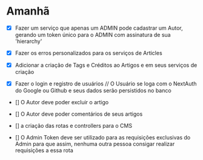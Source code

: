 # Amanhã

- [x] Fazer um serviço que apenas um ADMIN pode cadastrar um Autor, 
gerando um token único para o ADMIN com assinatura de sua 'hierarchy'

- [x] Fazer os erros personalizados para os serviços de Articles

- [x] Adicionar a criação de Tags e Créditos ao Artigos e em seus serviços de criação

- [X] Fazer o login e registro de usuários
// O Usuário se loga com o NextAuth do Google ou Github e seus dados serão persistidos no banco

- [] O Autor deve poder excluir o artigo
- [] O Autor deve poder comentários de seus  artigos
- [] a criação das rotas e controllers para o CMS

- [] O Admin Token deve ser utilizado para as requisições exclusivas do Admin
 para que assim, nenhuma outra pessoa consigar realizar requisições a essa rota
